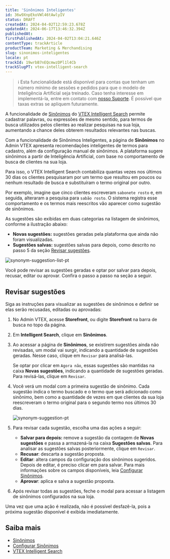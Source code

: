 ```yaml
---
title: 'Sinônimos Inteligentes'
id: 36w9XnpEkoVWl46tAwlyIV
status: DRAFT
createdAt: 2024-04-02T12:59:23.678Z
updatedAt: 2024-06-17T13:46:32.394Z
publishedAt: 
firstPublishedAt: 2024-04-02T13:04:21.646Z
contentType: trackArticle
productTeam: Marketing & Merchandising
slug: sinonimos-inteligentes
locale: pt
trackId: 19wrbB7nEQcmwzDPl1l4Cb
trackSlugPT: vtex-intelligent-search
---
```


>ℹ️ Esta funcionalidade está  disponível para contas que tenham um número mínimo de sessões e pedidos para que o modelo de Inteligência Artificial seja treinado. Caso tenha interesse em implementá-la, entre em contato com [nosso Suporte](https://support.vtex.com/hc/pt-br/requests). É possível que taxas extras se apliquem futuramente.

A funcionalidade de [Sinônimos](https://help.vtex.com/pt/tracks/vtex-intelligent-search--19wrbB7nEQcmwzDPl1l4Cb/1pxAWPEglBey1UFdvcetZV) do [VTEX Intelligent Search](https://help.vtex.com/pt/tracks/vtex-intelligent-search--19wrbB7nEQcmwzDPl1l4Cb/3qgT47zY08biLP3d5os3DG) permite cadastrar palavras, ou expressões de mesmo sentido, para termos de busca utilizados pelos clientes ao realizar pesquisas na sua loja, aumentando a chance deles obterem resultados relevantes nas buscas.

Com a funcionalidade de Sinônimos Inteligentes, a página de **Sinônimos** no Admin VTEX apresenta recomendações inteligentes de termos para cadastro, além da configuração manual de sinônimos. A plataforma sugere sinônimos a partir de Inteligência Artificial, com base no comportamento de busca de clientes na sua loja.

Para isso, o VTEX Intelligent Search contabiliza quantas vezes nos últimos 30 dias os clientes pesquisaram por um termo que resultou em poucos ou nenhum resultado de busca e substituíram o termo original por outro. 

Por exemplo, imagine que cinco clientes escreveram `sabonete rosto` e, em seguida, alteraram a pesquisa para `sabão rosto`. O sistema registra esse comportamento e os termos mais reescritos vão aparecer como sugestão de sinônimos.

As sugestões são exibidas em duas categorias na listagem de sinônimos, conforme a ilustração abaixo:

* **Novas sugestões:** sugestões geradas pela plataforma que ainda não foram visualizadas.
* **Sugestões salvas:** sugestões salvas para depois, como descrito no passo 5 da seção [Revisar sugestões](#revisar-sugestoes).

![synonym-suggestion-list-pt](https://images.ctfassets.net/alneenqid6w5/YxS5i9kNqByGvZkPXyioK/188a778320a17c36d1af8a39ab15d4f4/synonym-suggestion-list-pt.png)

Você pode revisar as sugestões geradas e optar por salvar para depois, recusar, editar ou aprovar. Confira o passo a passo na seção a seguir.

## Revisar sugestões

Siga as instruções para visualizar as sugestões de sinônimos e definir se elas serão recusadas, editadas ou aprovadas:

1. No Admin VTEX, acesse **Storefront**, ou digite **Storefront** na barra de busca no topo da página.
2. Em **Intelligent Search**, clique em **Sinônimos**.
3. Ao acessar a página de **Sinônimos**, se existirem sugestões ainda não revisadas, um modal vai surgir, indicando a quantidade de sugestões geradas. Nesse caso, clique em `Revisar` para analisá-las.

    Se optar por clicar em `Agora não`, essas sugestões são mantidas na caixa **Novas sugestões**, indicando a quantidade de sugestões geradas. Para revisá-las, clique em `Revisar`.

4. Você verá um modal com a primeira sugestão de sinônimo. Cada sugestão indica o termo buscado e o termo que será adicionado como sinônimo, bem como a quantidade de vezes em que clientes da sua loja reescreveram o termo original para o segundo termo nos últimos 30 dias.

   ![synonym-suggestion-pt](https://images.ctfassets.net/alneenqid6w5/187mlOYBTMHniFVEJGgUP3/f1e5f45d51ed3d98bd1b85e7ddcbed9e/synonym-suggestion-pt.png)

5. Para revisar cada sugestão, escolha uma das ações a seguir:

    * <i class="fas fa-bookmark"></i> **Salvar para depois:** remove a sugestão da contagem de **Novas sugestões** e passa a armazená-la na caixa **Sugestões salvas**. Para analisar as sugestões salvas posteriormente, clique em `Revisar`.
    * <i class="fas fa-times-circle"></i> **Recusar**: descarta a sugestão proposta.
    * <i class="fas fa-pencil-alt"></i> **Editar**: altera campos da configuração dos sinônimos sugeridos. Depois de editar, é preciso clicar em <i class="fas fa-check-circle"></i> para salvar. Para mais informações sobre os campos disponíveis, leia [Configurar Sinônimos](https://help.vtex.com/pt/tracks/vtex-intelligent-search--19wrbB7nEQcmwzDPl1l4Cb/3ExbC3QKNF4zH7Gs8jD1cL).
    * <i class="fas fa-check-circle"></i> **Aprovar**: aplica e salva a sugestão proposta.
6. Após revisar todas as sugestões, feche o modal para acessar a listagem de sinônimos configurados na sua loja.

<div class="alert alert-error">
  <p>Uma vez que uma ação é realizada, não é possível desfazê-la, pois a próxima sugestão disponível é exibida imediatamente.</p>
</div>

## Saiba mais

* [Sinônimos](https://help.vtex.com/pt/tracks/vtex-intelligent-search--19wrbB7nEQcmwzDPl1l4Cb/1pxAWPEglBey1UFdvcetZV)
* [Configurar Sinônimos](https://help.vtex.com/pt/tracks/vtex-intelligent-search--19wrbB7nEQcmwzDPl1l4Cb/3ExbC3QKNF4zH7Gs8jD1cL)
* [VTEX Intelligent Search](https://help.vtex.com/pt/tracks/vtex-intelligent-search--19wrbB7nEQcmwzDPl1l4Cb/3qgT47zY08biLP3d5os3DG)
